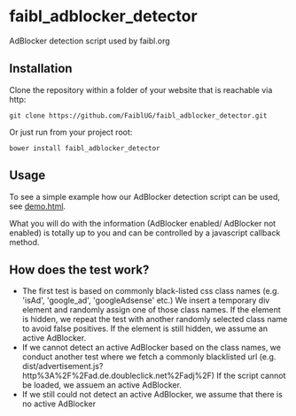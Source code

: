 faibl_adblocker_detector
========================

AdBlocker detection script used by faibl.org


Installation
------------

Clone the repository within a folder of your website that is reachable via http:

    git clone https://github.com/FaiblUG/faibl_adblocker_detector.git

Or just run from your project root:

    bower install faibl_adblocker_detector

Usage
-----

To see a simple example how our AdBlocker detection script can be used, see [demo.html](demo.html).

What you will do with the information (AdBlocker enabled/ AdBlocker not enabled) is totally up to you and can be controlled by a javascript callback method.


How does the test work?
-----------------------
 * The first test is based on commonly black-listed css class names (e.g. 'isAd', 'google_ad', 'googleAdsense' etc.)
   We insert a temporary div element and randomly assign one of those class names. If the element is hidden, we repeat the test with another randomly selected class name to avoid false positives. If the element is still hidden, we assume an active AdBlocker.
 * If we cannot detect an active AdBlocker based on the class names, we conduct another test where we fetch a commonly blacklisted url (e.g. dist/advertisement.js?http%3A%2F%2Fad.de.doubleclick.net%2Fadj%2F)
   If the script cannot be loaded, we assuem an active AdBlocker.
 * If we still could not detect an active AdBlocker, we assume that there is no active AdBlocker
 
